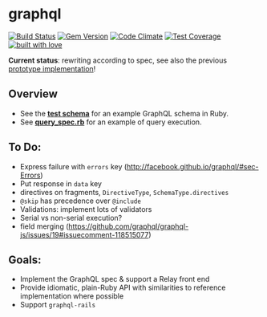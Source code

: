 # graphql

[![Build Status](https://travis-ci.org/rmosolgo/graphql-ruby.svg?branch=master)](https://travis-ci.org/rmosolgo/graphql-ruby)
[![Gem Version](https://badge.fury.io/rb/graphql.svg)](https://rubygems.org/gems/graphql)
[![Code Climate](https://codeclimate.com/github/rmosolgo/graphql-ruby/badges/gpa.svg)](https://codeclimate.com/github/rmosolgo/graphql-ruby)
[![Test Coverage](https://codeclimate.com/github/rmosolgo/graphql-ruby/badges/coverage.svg)](https://codeclimate.com/github/rmosolgo/graphql-ruby)
[![built with love](https://cloud.githubusercontent.com/assets/2231765/6766607/d07992c6-cfc9-11e4-813f-d9240714dd50.png)](http://rmosolgo.github.io/react-badges/)

__Current status__: rewriting according to spec, see also the previous [prototype implementation](https://github.com/rmosolgo/graphql-ruby/tree/74ad3c30a6d8db010ec3856f5871f8a02fcfba42)!

## Overview

- See the __[test schema](https://github.com/rmosolgo/graphql-ruby/blob/master/spec/support/dummy_app.rb)__ for an example GraphQL schema in Ruby.
- See __[query_spec.rb](https://github.com/rmosolgo/graphql-ruby/blob/master/spec/graph_ql/query_spec.rb)__ for an example of query execution.

## To Do:

- Express failure with `errors` key (http://facebook.github.io/graphql/#sec-Errors)
- Put response in `data` key
- directives on fragments, `DirectiveType`, `SchemaType.directives`
- `@skip` has precedence over `@include`
- Validations: implement lots of validators
- Serial vs non-serial execution?
- field merging (https://github.com/graphql/graphql-js/issues/19#issuecomment-118515077)

## Goals:

- Implement the GraphQL spec & support a Relay front end
- Provide idiomatic, plain-Ruby API with similarities to reference implementation where possible
- Support `graphql-rails`
